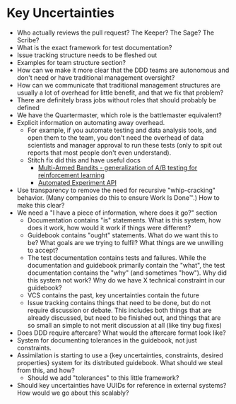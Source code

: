 # Key Uncertainties
- Who actually reviews the pull request? The Keeper? The Sage? The Scribe?
- What is the exact framework for test documentation?
- Issue tracking structure needs to be fleshed out
- Examples for team structure section?
- How can we make it more clear that the DDD teams are autonomous and don't need or have traditional management oversight?
- How can we communicate that traditional management structures are usually a lot of overhead for little benefit, and that we fix that problem?
- There are definitely brass jobs without roles that should probably be defined
- We have the Quartermaster, which role is the battlemaster equivalent?
- Explicit information on automating away overhead. 
  - For example, if you automate testing and data analysis tools, and open them to the team, you don't need the overhead of data scientists and manager approval to run these tests (only to spit out reports that most people don't even understand). 
  - Stitch fix did this and have useful docs
    - [Multi-Armed Bandits - generalization of A/B testing for reinforcement learning](https://multithreaded.stitchfix.com/blog/2020/08/05/bandits/)
    - [Automated Experiment API](https://multithreaded.stitchfix.com/blog/2019/07/30/building-centralized-experimental-platform/)
- Use transparency to remove the need for recursive "whip-cracking" behavior. (Many companies do this to ensure Work Is Done:tm:.) How to make this clear?
- We need a "I have a piece of information, where does it go?" section
  - Documentation contains "is" statements. What is this system, how does it work, how would it work if things were different?
  - Guidebook contains "ought" statements. What do we want this to be? What goals are we trying to fulfil? What things are we unwilling to accept?
  - The test documentation contains tests and failures. While the documentation and guidebook primarily contain the "what", the test documentation contains the "why" (and sometimes "how"). Why did this system not work? Why do we have X technical constraint in our guidebook? 
  - VCS contains the past, key uncertainties contain the future
  - Issue tracking contains things that need to be done, but do not require discussion or debate. This includes both things that are already discussed, but need to be finished out, and things that are so small an simple to not merit discussion at all (like tiny bug fixes)
- Does DDD require aftercare? What would the aftercare format look like?
- System for documenting tolerances in the guidebook, not just constraints.
- Assimilation is starting to use a {key uncertainties, constraints, desired properties} system for its distributed guidebook. What should we steal from this, and how?
  - Should we add "tolerances" to this little framework?
- Should key uncertainties have UUIDs for reference in external systems? How would we go about this scalably?
